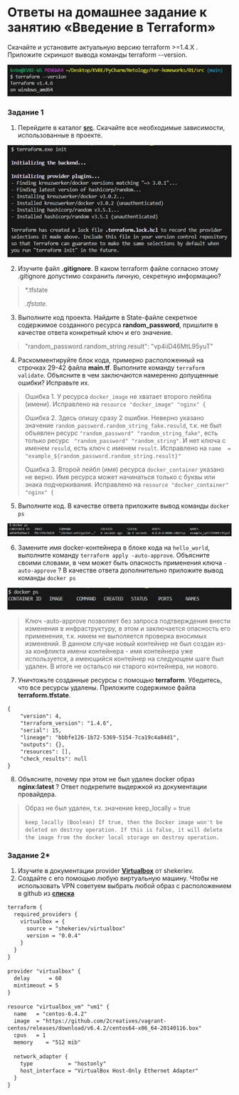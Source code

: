 # Ответы на домашнее задание к занятию «Введение в Terraform»


Скачайте и установите актуальную версию terraform >=1.4.X . Приложите скриншот вывода команды terraform --version.

![z1_terraform-version](img/z1_terraform-version.jpg "z1_terraform-version")

### Задание 1

1. Перейдите в каталог [**src**](https://github.com/netology-code/ter-homeworks/tree/main/01/src). Скачайте все необходимые зависимости, использованные в проекте. 

![z1_v1_terraform-init](img/z1_v1_terraform-init.jpg "z1_v1_terraform-init")


2. Изучите файл **.gitignore**. В каком terraform файле согласно этому .gitignore допустимо сохранить личную, секретную информацию?
>*.tfstate
>
>*.tfstate.*


3. Выполните код проекта. Найдите  в State-файле секретное содержимое созданного ресурса **random_password**, пришлите в качестве ответа конкретный ключ и его значение.

>"random_password.random_string.result": "vp4iiD46MtL95yuT"


4. Раскомментируйте блок кода, примерно расположенный на строчках 29-42 файла **main.tf**.
Выполните команду ```terraform validate```. Объясните в чем заключаются намеренно допущенные ошибки? Исправьте их.

>Ошибка 1. У ресурса ```docker_image``` не хватает второго лейбла (имени). Исправлено на ```resource "docker_image" "nginx" {```
>
>Ошибка 2. Здесь опишу сразу 2 ошибки. Неверно указано значение ```random_password.random_string_fake.resuld```, т.к. не был объявлен ресурс ```"random_password" "random_string_fake"```, есть только ресурс ``` "random_password" "random_string"```. И нет ключа с именем ```resuld```, есть ключ с именем ```result```. Исправлено на ```name  = "example_${random_password.random_string.result}"```
>
>Ошибка 3. Второй лейбл (имя) ресурса ```docker_container``` указано не верно. Имя ресурса может начинаться только с буквы или знака подчеркивания. Исправлено на ```resource "docker_container" "nginx" {```


5. Выполните код. В качестве ответа приложите вывод команды ```docker ps```

![z1_v5_docker-ps](img/z1_v5_docker-ps.jpg "z1_v5_docker-ps")

6. Замените имя docker-контейнера в блоке кода на ```hello_world```, выполните команду ```terraform apply -auto-approve```. Объясните своими словами, в чем может быть опасность применения ключа  ```-auto-approve``` ? В качестве ответа дополнительно приложите вывод команды ```docker ps```

![z1_v6_docker-ps](img/z1_v6_docker-ps.jpg "z1_v6_docker-ps")

>Ключ -auto-approve позволяет без запроса подтверждения внести изменения в инфраструктуру, в этом и заключается опасность его применения, т.к. никем не выполяется проверка вносимых изменений. В данном случае новый контейнер не был создан из-за конфликта имени контейнера - имя контейнера уже используется, а имеющийся контейнер на следующем шаге был удален. В итоге не остальсо ни старого контейнера, ни нового.


7. Уничтожьте созданные ресурсы с помощью **terraform**. Убедитесь, что все ресурсы удалены. Приложите содержимое файла **terraform.tfstate**.
```
{
    "version": 4,
    "terraform_version": "1.4.6",
    "serial": 15,
    "lineage": "bbbfe126-1b72-5369-5154-7ca19c4a84d1",
    "outputs": {},
    "resources": [],
    "check_results": null
}
```

8. Объясните, почему при этом не был удален docker образ **nginx:latest** ? Ответ подкрепите выдержкой из документации провайдера.
>Образ не был удален, т.к. значение keep_locally = true
>
>```keep_locally (Boolean) If true, then the Docker image won't be deleted on destroy operation. If this is false, it will delete the image from the docker local storage on destroy operation.```


### Задание 2*

1. Изучите в документации provider [**Virtualbox**](https://registry.tfpla.net/providers/shekeriev/virtualbox/latest/docs/overview/index) от 
shekeriev.
2. Создайте с его помощью любую виртуальную машину. Чтобы не использовать VPN советуем выбрать любой образ с расположением в github из [**списка**](https://www.vagrantbox.es/)

```
terraform {
  required_providers {
    virtualbox = {
      source = "shekeriev/virtualbox"
      version = "0.0.4"
    }
  }
}

provider "virtualbox" {
  delay      = 60
  mintimeout = 5
}

resource "virtualbox_vm" "vm1" {
  name   = "centos-6.4.2"
  image  = "https://github.com/2creatives/vagrant-centos/releases/download/v6.4.2/centos64-x86_64-20140116.box"
  cpus   = 1
  memory    = "512 mib"

  network_adapter {
    type           = "hostonly"
    host_interface = "VirtualBox Host-Only Ethernet Adapter"
  }
}
```